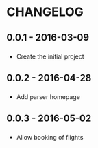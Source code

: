 CHANGELOG
==========
## 0.0.1 - 2016-03-09
###
- Create the initial project

## 0.0.2 - 2016-04-28
###
- Add parser homepage

## 0.0.3 - 2016-05-02
###
- Allow booking of flights
